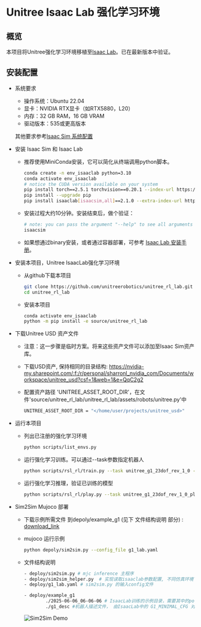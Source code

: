 # Unitree Isaac Lab 强化学习环境

## 概览

本项目将Unitree强化学习环境移植至[Isaac Lab](https://github.com/isaac-sim/IsaacLab)。已在最新版本中验证。

## 安装配置

- 系统要求
    - 操作系统：Ubuntu 22.04
	- 显卡：NVIDIA RTX显卡（如RTX5880，L20）
	- 内存：32 GB RAM，16 GB VRAM
	- 驱动版本：535或更高版本
	
	其他要求参考[Isaac Sim 系统配置](https://docs.isaacsim.omniverse.nvidia.com/latest/installation/requirements.html#system-requirements)
	
- 安装 Isaac Sim 和 Isaac Lab 
    - 推荐使用MiniConda安装，它可以简化从终端调用python脚本。
        ```bash
        conda create -n env_isaaclab python=3.10
        conda activate env_isaaclab
        # notice the CUDA version available on your system
        pip install torch==2.5.1 torchvision==0.20.1 --index-url https://download.pytorch.org/whl/cu121 
        pip install --upgrade pip
        pip install isaaclab[isaacsim,all]==2.1.0 --extra-index-url https://pypi.nvidia.com
        ```
    - 安装过程大约10分钟。安装结束后，做个验证：
        ```bash
        # note: you can pass the argument "--help" to see all arguments possible.
        isaacsim
        ```

    - 如果想通过binary安装，或者通过容器部署，可参考 [Isaac Lab 安装手册](https://isaac-sim.github.io/IsaacLab/main/source/setup/installation/index.html)。

- 安装本项目，Unitree IsaacLab强化学习环境
    - 从github下载本项目
        ```bash
        git clone https://github.com/unitreerobotics/unitree_rl_lab.git
        cd unitree_rl_lab
        ```

    - 安装本项目
        ```bash
        conda activate env_isaaclab
        python -m pip install -e source/unitree_rl_lab
        ```
- 下载Unitree USD 资产文件
    - 注意：这一步骤是临时方案。将来这些资产文件可以添加至Isaac Sim资产库。

    - 下载USD资产, 保持相同的目录结构: https://nvidia-my.sharepoint.com/:f:/r/personal/sharronl_nvidia_com/Documents/workspace/unitree_usd?csf=1&web=1&e=QqC2g2

    - 配置资产路径 'UNITREE_ASSET_ROOT_DIR'，在文件'source/unitree_rl_lab/unitree_rl_lab/assets/robots/unitree.py'中
        ```bash
        UNITREE_ASSET_ROOT_DIR = "</home/user/projects/unitree_usd>"
        ```

- 运行本项目

    - 列出已注册的强化学习环境

        ```bash
        python scripts/list_envs.py
        ```

    - 运行强化学习训练。可以通过--task参数指定机器人

        ```bash
        python scripts/rsl_rl/train.py --task unitree_g1_23dof_rev_1_0 --num_envs 4096 --headless --max_iterations <10000>
        ```

    - 运行强化学习推理，验证已训练的模型

        ```bash
        python scripts/rsl_rl/play.py --task unitree_g1_23dof_rev_1_0_play
        ```

- Sim2Sim Mujoco 部署

    - 下载示例所需文件 到depoly/example_g1 (见下 文件结构说明 部分) : [download_link](https://nvidia-my.sharepoint.com/:f:/p/yvetted/Et75I0eg4tpMl9K5GpBgBjcBXB8lkl5NwJEvpvt54y-QhA?e=6Y0Mtq)

    - mujoco 运行示例

        ```bash
        python depoly/sim2sim.py --config_file g1_lab.yaml
        ```
    - 文件结构说明
        ```bash
        - deploy/sim2sim.py # mjc inference 主程序
        - deploy/sim2sim_helper.py  # 实现读取isaaclab参数配置, 不同仿真环境下joint映射等
        - deploy/g1_lab.yaml # sim2sim.py 的输入config文件
        
        - deploy/example_g1
                ./2025-06-06_06-06-06 # IsaacLab训练的示例目录，需要其中的policy.pt 和 env.yaml
                ./g1_desc #机器人描述文件， 由IsaacLab中的 G1_MINIMAL_CFG 对应的usd文件生成

        ```
        ![Sim2Sim Demo](doc/sim2sim.gif)